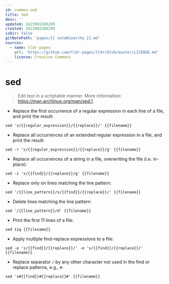 ```yaml
---
id: common.sed
title: Sed
desc: ''
updated: 1623965306209
created: 1623965306209
isDir: false
gitNotePath: 'pages/{{ noteHiearchy }}.md'
sources:
  - name: tldr-pages
    url: 'https://github.com/tldr-pages/tldr/blob/master/LICENSE.md'
    license: Creative Commons
---
```

# sed

> Edit text in a scriptable manner.
> More information: <https://man.archlinux.org/man/sed.1>.

- Replace the first occurrence of a regular expression in each line of a file, and print the result:

`sed 's/{{regular_expression}}/{{replace}}/' {{filename}}`

- Replace all occurrences of an extended regular expression in a file, and print the result:

`sed -r 's/{{regular_expression}}/{{replace}}/g' {{filename}}`

- Replace all occurrences of a string in a file, overwriting the file (i.e. in-place):

`sed -i 's/{{find}}/{{replace}}/g' {{filename}}`

- Replace only on lines matching the line pattern:

`sed '/{{line_pattern}}/s/{{find}}/{{replace}}/' {{filename}}`

- Delete lines matching the line pattern:

`sed '/{{line_pattern}}/d' {{filename}}`

- Print the first 11 lines of a file:

`sed 11q {{filename}}`

- Apply multiple find-replace expressions to a file:

`sed -e 's/{{find}}/{{replace}}/' -e 's/{{find}}/{{replace}}/' {{filename}}`

- Replace separator `/` by any other character not used in the find or replace patterns, e.g., `#`:

`sed 's#{{find}}#{{replace}}#' {{filename}}`

